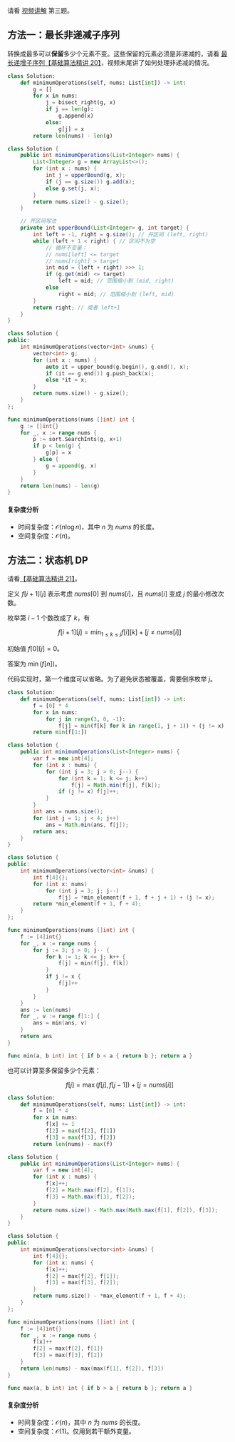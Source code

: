 请看 [视频讲解](https://www.bilibili.com/video/BV1Yu4y1v7H6/) 第三题。

## 方法一：最长非递减子序列

转换成最多可以**保留**多少个元素不变。这些保留的元素必须是非递减的，请看 [最长递增子序列【基础算法精讲 20】](https://www.bilibili.com/video/BV1ub411Q7sB/)，视频末尾讲了如何处理非递减的情况。

```py [sol-Python3]
class Solution:
    def minimumOperations(self, nums: List[int]) -> int:
        g = []
        for x in nums:
            j = bisect_right(g, x)
            if j == len(g):
                g.append(x)
            else:
                g[j] = x
        return len(nums) - len(g)
```

```java [sol-Java]
class Solution {
    public int minimumOperations(List<Integer> nums) {
        List<Integer> g = new ArrayList<>();
        for (int x : nums) {
            int j = upperBound(g, x);
            if (j == g.size()) g.add(x);
            else g.set(j, x);
        }
        return nums.size() - g.size();
    }

    // 开区间写法
    private int upperBound(List<Integer> g, int target) {
        int left = -1, right = g.size(); // 开区间 (left, right)
        while (left + 1 < right) { // 区间不为空
            // 循环不变量：
            // nums[left] <= target
            // nums[right] > target
            int mid = (left + right) >>> 1;
            if (g.get(mid) <= target)
                left = mid; // 范围缩小到 (mid, right)
            else
                right = mid; // 范围缩小到 (left, mid)
        }
        return right; // 或者 left+1
    }
}
```

```cpp [sol-C++]
class Solution {
public:
    int minimumOperations(vector<int> &nums) {
        vector<int> g;
        for (int x : nums) {
            auto it = upper_bound(g.begin(), g.end(), x);
            if (it == g.end()) g.push_back(x);
            else *it = x;
        }
        return nums.size() - g.size();
    }
};
```

```go [sol-Go]
func minimumOperations(nums []int) int {
	g := []int{}
	for _, x := range nums {
		p := sort.SearchInts(g, x+1)
		if p < len(g) {
			g[p] = x
		} else {
			g = append(g, x)
		}
	}
	return len(nums) - len(g)
}
```

#### 复杂度分析

- 时间复杂度：$\mathcal{O}(n\log n)$，其中 $n$ 为 $\textit{nums}$ 的长度。
- 空间复杂度：$\mathcal{O}(n)$。

## 方法二：状态机 DP

请看[【基础算法精讲 21】](https://www.bilibili.com/video/BV1ho4y1W7QK/)。

定义 $f[i+1][j]$ 表示考虑 $\textit{nums}[0]$ 到 $\textit{nums}[i]$，且 $\textit{nums}[i]$ 变成 $j$ 的最小修改次数。

枚举第 $i-1$ 个数改成了 $k$，有

$$
f[i+1][j] = \min_{1\le k\le j} f[i][k] + [j \ne \textit{nums}[i]]
$$

初始值 $f[0][j] = 0$。

答案为 $\min(f[n])$。

代码实现时，第一个维度可以省略。为了避免状态被覆盖，需要倒序枚举 $j$。

```py [sol-Python3]
class Solution:
    def minimumOperations(self, nums: List[int]) -> int:
        f = [0] * 4
        for x in nums:
            for j in range(3, 0, -1):
                f[j] = min(f[k] for k in range(1, j + 1)) + (j != x)
        return min(f[1:])
```

```java [sol-Java]
class Solution {
    public int minimumOperations(List<Integer> nums) {
        var f = new int[4];
        for (int x : nums) {
            for (int j = 3; j > 0; j--) {
                for (int k = 1; k <= j; k++)
                    f[j] = Math.min(f[j], f[k]);
                if (j != x) f[j]++;
            }
        }
        int ans = nums.size();
        for (int j = 1; j < 4; j++)
            ans = Math.min(ans, f[j]);
        return ans;
    }
}
```

```cpp [sol-C++]
class Solution {
public:
    int minimumOperations(vector<int> &nums) {
        int f[4]{};
        for (int x: nums)
            for (int j = 3; j; j--)
                f[j] = *min_element(f + 1, f + j + 1) + (j != x);
        return *min_element(f + 1, f + 4);
    }
};
```

```go [sol-Go]
func minimumOperations(nums []int) int {
	f := [4]int{}
	for _, x := range nums {
		for j := 3; j > 0; j-- {
			for k := 1; k <= j; k++ {
				f[j] = min(f[j], f[k])
			}
			if j != x {
				f[j]++
			}
		}
	}
	ans := len(nums)
	for _, v := range f[1:] {
		ans = min(ans, v)
	}
	return ans
}

func min(a, b int) int { if b < a { return b }; return a }
```

也可以计算至多保留多少个元素：

$$
f[j] = \max(f[j], f[j-1]) + [j = \textit{nums}[i]]
$$

```py [sol-Python3]
class Solution:
    def minimumOperations(self, nums: List[int]) -> int:
        f = [0] * 4
        for x in nums:
            f[x] += 1
            f[2] = max(f[2], f[1])
            f[3] = max(f[3], f[2])
        return len(nums) - max(f)
```

```java [sol-Java]
class Solution {
    public int minimumOperations(List<Integer> nums) {
        var f = new int[4];
        for (int x : nums) {
            f[x]++;
            f[2] = Math.max(f[2], f[1]);
            f[3] = Math.max(f[3], f[2]);
        }
        return nums.size() - Math.max(Math.max(f[1], f[2]), f[3]);
    }
}
```

```cpp [sol-C++]
class Solution {
public:
    int minimumOperations(vector<int> &nums) {
        int f[4]{};
        for (int x: nums) {
            f[x]++;
            f[2] = max(f[2], f[1]);
            f[3] = max(f[3], f[2]);
        }
        return nums.size() - *max_element(f + 1, f + 4);
    }
};
```

```go [sol-Go]
func minimumOperations(nums []int) int {
	f := [4]int{}
	for _, x := range nums {
		f[x]++
		f[2] = max(f[2], f[1])
		f[3] = max(f[3], f[2])
	}
	return len(nums) - max(max(f[1], f[2]), f[3])
}

func max(a, b int) int { if b > a { return b }; return a }
```

#### 复杂度分析

- 时间复杂度：$\mathcal{O}(n)$，其中 $n$ 为 $\textit{nums}$ 的长度。
- 空间复杂度：$\mathcal{O}(1)$。仅用到若干额外变量。
